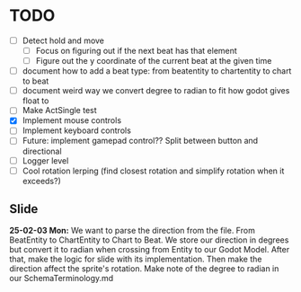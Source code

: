# TODO

- [ ] Detect hold and move
  - [ ] Focus on figuring out if the next beat has that element
  - [ ] Figure out the y coordinate of the current beat at the given time
- [ ] document how to add a beat type: from beatentity to chartentity to chart to beat
- [ ] document weird way we convert degree to radian to fit how godot gives float to
- [ ] Make ActSingle test
- [x] Implement mouse controls
- [ ] Implement keyboard controls
- [ ] Future: implement gamepad control?? Split between button and directional
- [ ] Logger level
- [ ] Cool rotation lerping (find closest rotation and simplify rotation when it exceeds?)

## Slide

**25-02-03 Mon:** We want to parse the direction from the file. From BeatEntity to ChartEntity to Chart to Beat. We store our direction in degrees but convert it to radian when crossing from Entity to our Godot Model. After that, make the logic for slide with its implementation. Then make the direction affect the sprite's rotation. Make note of the degree to radian in our SchemaTerminology.md
